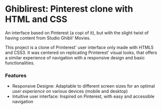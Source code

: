 # Ghiblirest: Pinterest clone with HTML and CSS
An interface based on Pinterest (a copi of it), but with the slight twist of having content from Studio Ghibli' Movies. 

This project is a clone of Printerest' user interface only made with HTML5 and CSS3.
It was centered on replicating Printerest' visual looks, that offers a similar experience of navigation with a responsive design and basic functionalities.

### Features
* Responsive Designe: Adaptable to different screen sizes for an optimal _user experience_ on various devices (mobile and desktop)
* Intuitive user interface: Inspired on Pinterest, with easy and accessible navigation
